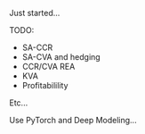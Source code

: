 Just started...

TODO:

- SA-CCR
- SA-CVA and hedging
- CCR/CVA REA
- KVA
- Profitabilility

Etc...

Use PyTorch and Deep Modeling...

